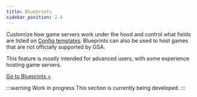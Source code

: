 ```yaml
---
title: Blueprints
sidebar_position: 2.4
---
```


Customize how game servers work under the hood and control what fields are listed on [Config templates](/dashboard/game_servers/config_templates).
Blueprints can also be used to host games that are not officially supported by GSA.

This feature is mostly intended for advanced users, with some experience hosting game servers.

[Go to Blueprints >](https://dash.gameserverapp.com/server/blueprint)

:::warning Work in progress
This section is currently being developed.
:::
